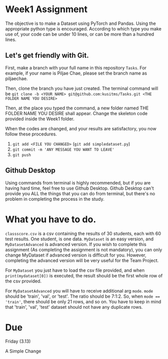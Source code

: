 # Week1 Assignment

The objective is to make a Dataset using PyTorch and Pandas. Using the appropriate python type is encouraged. According to which type you make use of, your code can be under 10 lines, or can be more than a hundred lines.

## Let's get friendly with Git.

First, make a branch with your full name in this repository `Tasks`. For example, if your name is Piljae Chae, please set the branch name as piljaechae.

Then, clone the branch you have just created. The terminal command will be `git clone -b <YOUR NAME> git@github.com:kusitms/Tasks.git <THE FOLDER NAME YOU DESIRE>`

Then, at the place you typed the command, a new folder named THE FOLDER NAME YOU DESIRE shall appear. Change the skeleton code provided inside the Week1 folder.

When the codes are changed, and your results are satisfactory, you now follow these procedures.

1. `git add <FILE YOU CHANGED>`
(`git add simpledataset.py`)
2. `git commit -m 'ANY MESSAGE YOU WANT TO LEAVE'`
3. `git push`

## Github Desktop

Using commands from terminal is highly recommended, but if you are having hard time, feel free to use Github Desktop. Github Desktop can't provide you ALL the things that you can do from terminal, but there's no problem in completing the process in the study.

# What you have to do.

`classscore.csv` is a csv containing the results of 30 students, each with 60 test results. One student, is one data. `MyDataset` is an easy version, and `MyDatasetAdvanced` is advanced version. If you wish to complete this assignment (As completing the assignment is not mandatory), you can only change MyDataset if advanced version is difficult for you. However, completing the advanced version will be very useful for the Team Project.

For `MyDataset` you just have to load the csv file provided, and when `print(mydataset[0])` is executed, the result should be the first whole row of the csv provided.

For `MyDatasetAdvanced` you will have to receive additional arg `mode`. `mode` should be 'train', 'val', or 'test'. The ratio should be 7:1:2. So, when `mode == 'train'`, there should be only 21 rows, and so on. You have to keep in mind that 'train', 'val', 'test' dataset should not have any duplicate rows.

# Due

Friday (3.13)

A Simple Change